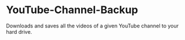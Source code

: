 # YouTube-Channel-Backup
Downloads and saves all the videos of a given YouTube channel to your hard drive.
